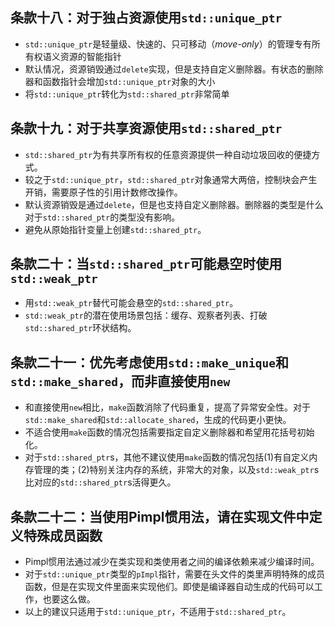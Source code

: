 ## 条款十八：对于独占资源使用`std::unique_ptr`
- `std::unique_ptr`是轻量级、快速的、只可移动（_move-only_）的管理专有所有权语义资源的智能指针
- 默认情况，资源销毁通过`delete`实现，但是支持自定义删除器。有状态的删除器和函数指针会增加`std::unique_ptr`对象的大小
- 将`std::unique_ptr`转化为`std::shared_ptr`非常简单

## 条款十九：对于共享资源使用`std::shared_ptr`
- `std::shared_ptr`为有共享所有权的任意资源提供一种自动垃圾回收的便捷方式。
- 较之于`std::unique_ptr`，`std::shared_ptr`对象通常大两倍，控制块会产生开销，需要原子性的引用计数修改操作。
- 默认资源销毁是通过`delete`，但是也支持自定义删除器。删除器的类型是什么对于`std::shared_ptr`的类型没有影响。
- 避免从原始指针变量上创建`std::shared_ptr`。

## 条款二十：当`std::shared_ptr`可能悬空时使用`std::weak_ptr`
- 用`std::weak_ptr`替代可能会悬空的`std::shared_ptr`。
- `std::weak_ptr`的潜在使用场景包括：缓存、观察者列表、打破`std::shared_ptr`环状结构。

## 条款二十一：优先考虑使用`std::make_unique`和`std::make_shared`，而非直接使用`new`
- 和直接使用`new`相比，`make`函数消除了代码重复，提高了异常安全性。对于`std::make_shared`和`std::allocate_shared`，生成的代码更小更快。
- 不适合使用`make`函数的情况包括需要指定自定义删除器和希望用花括号初始化。
- 对于`std::shared_ptr`s，其他不建议使用`make`函数的情况包括(1)有自定义内存管理的类；(2)特别关注内存的系统，非常大的对象，以及`std::weak_ptr`s比对应的`std::shared_ptr`s活得更久。

## 条款二十二：当使用Pimpl惯用法，请在实现文件中定义特殊成员函数
- Pimpl惯用法通过减少在类实现和类使用者之间的编译依赖来减少编译时间。
- 对于`std::unique_ptr`类型的`pImpl`指针，需要在头文件的类里声明特殊的成员函数，但是在实现文件里面来实现他们。即使是编译器自动生成的代码可以工作，也要这么做。
- 以上的建议只适用于`std::unique_ptr`，不适用于`std::shared_ptr`。